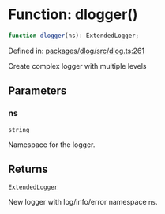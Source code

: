 # Function: dlogger()

```ts
function dlogger(ns): ExtendedLogger;
```

Defined in: [packages/dlog/src/dlog.ts:261](https://github.com/towns-protocol/towns/blob/0db1fd0ac7258e8db8cedfb6183e8eade8284fa1/packages/dlog/src/dlog.ts#L261)

Create complex logger with multiple levels

## Parameters

### ns

`string`

Namespace for the logger.

## Returns

[`ExtendedLogger`](../interfaces/ExtendedLogger.md)

New logger with log/info/error namespace `ns`.
